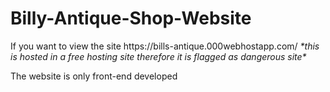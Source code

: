 # Billy-Antique-Shop-Website
 <p> If you want to view the site https://bills-antique.000webhostapp.com/ <em>*this is hosted in a free hosting site therefore it is flagged as dangerous site*</em></p>
 <p>The website is only front-end developed</p>
